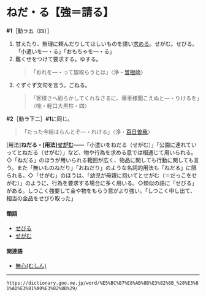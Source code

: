 # ねだ・る【強＝請る】

**\#1**［動ラ五（四）］
1. 甘えたり、無理に頼んだりしてほしいものを請い[求める](もとめる（求める）)。せがむ。せびる。「小遣いを―・る」「おもちゃを―・る」
2. 難くせをつけて要求する。ゆする。    
    >「おれを―・って銀取らうとは」〈浄・[曽根崎](https://dictionary.goo.ne.jp/word/%E6%9B%BD%E6%A0%B9%E5%B4%8E%E5%BF%83%E4%B8%AD/#jn-131107)〉
3. ぐずぐず文句を言う。ごねる。    
    >「客様さへ紛らかしてくれなさるに、華車様聞こえぬと―・りけるを」〈咄・軽口大黒柱・四〉
        

**\#2**［動ラ下二］**\#1**に同じ。
>「たった今給はらんとぞ―・れける」〈浄・[百日曽我](https://dictionary.goo.ne.jp/word/%E7%99%BE%E6%97%A5%E6%9B%BD%E6%88%91/#jn-187313)〉
        

\[用法\]**ねだる・\[用法\][せがむ](https://dictionary.goo.ne.jp/word/%E3%81%9B%E3%81%8C%E3%82%80/#jn-123288)**――「小遣いをねだる（せがむ）」「公園に連れていってとねだる（せがむ）」など、物や行為を求める意では相通じて用いられる。◇「ねだる」のほうが用いられる範囲が広く、物品に関しても行動に関しても言う。また「無いものねだり」「おねだり」のような名詞的用法も「ねだる」に限られる。◇「せがむ」のほうは、「幼児が母親に抱いてとせがむ（＝だっこをせがむ）」のように、行為を要求する場合に多く用いる。◇類似の語に「せびる」がある。しつこく強要して金や物をもらう意がより強い。「しつこく申し出て、相当の金品をせびり取った」

#### 類語

-   [せびる](https://dictionary.goo.ne.jp/word/%E3%81%9B%E3%81%B3%E3%82%8B/#jn-125059)
-   [せがむ](https://dictionary.goo.ne.jp/word/%E3%81%9B%E3%81%8C%E3%82%80/#jn-123288)

#### 関連語

-   [無心(むしん)](https://dictionary.goo.ne.jp/word/%E7%84%A1%E5%BF%83/#jn-215322)

---
`https://dictionary.goo.ne.jp/word/%E5%BC%B7%E8%AB%8B%E3%82%8B_%28%E3%81%AD%E3%81%A0%E3%82%8B%29/`